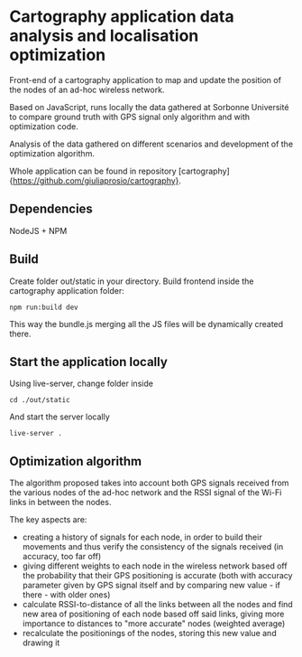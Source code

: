 # Cartography application data analysis and localisation optimization

Front-end of a cartography application to map and update the position of the nodes of an ad-hoc wireless network. 

Based on JavaScript, runs locally the data gathered at Sorbonne Université to compare ground truth with GPS signal only algorithm  and with optimization code.

Analysis of the data gathered on different scenarios and development of the optimization algorithm. 

Whole application can be found in repository [cartography]{https://github.com/giuliaprosio/cartography}. 

## Dependencies
NodeJS + NPM

## Build
Create folder out/static in your directory. Build frontend inside the cartography application folder:
```
npm run:build dev
```

This way the bundle.js merging all the JS files will be dynamically created there.

## Start the application locally 
Using live-server, change folder inside 
```
cd ./out/static
```
And start the server locally
```
live-server .
```

## Optimization algorithm
The algorithm proposed takes into account both GPS signals received from the various nodes of the ad-hoc network and the RSSI signal of the Wi-Fi links in between the nodes. 

The key aspects are:
- creating a history of signals for each node, in order to build their movements and thus verify the consistency of the signals received (in accuracy, too far off)
- giving different weights to each node in the wireless network based off the probability that their GPS positioning is accurate (both with accuracy parameter given by GPS signal itself and by comparing new value - if there - with older ones)
- calculate RSSI-to-distance of all the links between all the nodes and find new area of positioning of each node based off said links, giving more importance to distances to "more accurate" nodes (weighted average)
- recalculate the positionings of the nodes, storing this new value and drawing it
